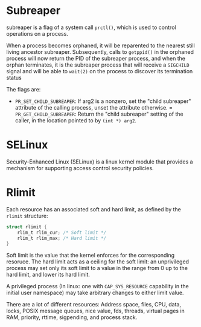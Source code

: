 # Subreaper

subreaper is a flag of a system call `prctl()`, which is used to control operations on a process.

When a process becomes orphaned, it will be reparented to the nearest still living ancestor subreaper.
Subsequently, calls to `getppid()` in the orphaned process will now return the PID of the subreaper process, and when the orphan terminates, it is the subreaper process that will receive a `SIGCHILD` signal and will be able to `wait(2)` on the process to discover its termination status

The flags are: 
- `PR_SET_CHILD_SUBREAPER`: If arg2 is a nonzero, set the "child subreaper" attribute of the calling process, unset the attribute otherwise.
= `PR_GET_CHILD_SUBREAPER`: Return the "child subreaper" setting of the caller, in the location pointed to by `(int *) arg2`.

# SELinux

Security-Enhanced Linux (SELinux) is a linux kernel module that provides a mechanism for supporting access control security policies.

# Rlimit
Each resource has an associated soft and hard limit, as defined by the `rlimit` structure:

```c
struct rlimit {
	rlim_t rlim_cur; /* Soft limit */
	rlim_t rlim_max; /* Hard limit */
}
```

Soft limit is the value that the kernel enforces for the corresponding resoruce. The hard limit acts as a ceiling for the soft limit: an unprivileged process may set only its soft limit to a value in the range from 0 up to the hard limit, and lower its hard limit.

A privileged process (In linux: one with `CAP_SYS_RESOURCE` capability in the initial user namespace) may take arbitrary changes to either limit value.

There are a lot of different resources: Address space, files, CPU, data, locks, POSIX message queues, nice value, fds, threads, virtual pages in RAM, priority, rttime, sigpending, and process stack.


